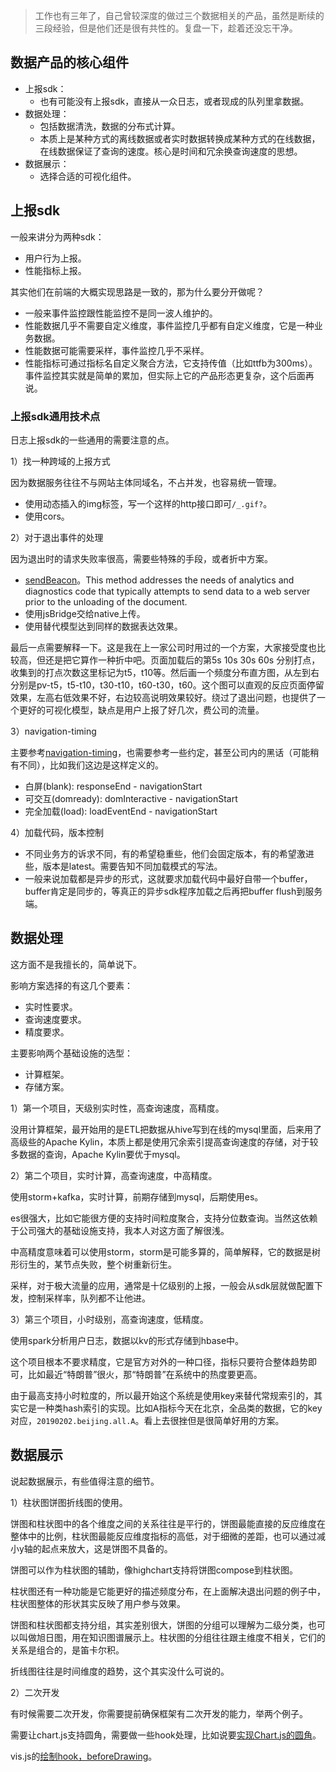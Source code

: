 > 工作也有三年了，自己曾较深度的做过三个数据相关的产品，虽然是断续的三段经验，但是他们还是很有共性的。复盘一下，趁着还没忘干净。

## 数据产品的核心组件

- 上报sdk：
    - 也有可能没有上报sdk，直接从一众日志，或者现成的队列里拿数据。
- 数据处理：
    - 包括数据清洗，数据的分布式计算。
    - 本质上是某种方式的离线数据或者实时数据转换成某种方式的在线数据，在线数据保证了查询的速度。核心是时间和冗余换查询速度的思想。
- 数据展示：
    - 选择合适的可视化组件。

## 上报sdk

一般来讲分为两种sdk：

- 用户行为上报。
- 性能指标上报。

其实他们在前端的大概实现思路是一致的，那为什么要分开做呢？

- 一般来事件监控跟性能监控不是同一波人维护的。
- 性能数据几乎不需要自定义维度，事件监控几乎都有自定义维度，它是一种业务数据。
- 性能数据可能需要采样，事件监控几乎不采样。
- 性能指标可通过指标名自定义聚合方法，它支持传值（比如ttfb为300ms）。事件监控其实就是简单的累加，但实际上它的产品形态更复杂，这个后面再说。

### 上报sdk通用技术点

日志上报sdk的一些通用的需要注意的点。

1）找一种跨域的上报方式

因为数据服务往往不与网站主体同域名，不占并发，也容易统一管理。

- 使用动态插入的img标签，写一个这样的http接口即可`/_.gif?`。
- 使用cors。

2）对于退出事件的处理

因为退出时的请求失败率很高，需要些特殊的手段，或者折中方案。

- [sendBeacon](https://developer.mozilla.org/en-US/docs/Web/API/Navigator/sendBeacon)。This method addresses the needs of analytics and diagnostics code that typically attempts to send data to a web server prior to the unloading of the document. 
- 使用jsBridge交给native上传。
- 使用替代模型达到同样的数据表达效果。

最后一点需要解释一下。这是我在上一家公司时用过的一个方案，大家接受度也比较高，但还是把它算作一种折中吧。页面加载后的第5s 10s 30s 60s 分别打点，收集到的打点次数这里标记为t5，t10等。然后画一个频度分布直方图，从左到右分别是pv-t5，t5-t10，t30-t10，t60-t30，t60。这个图可以直观的反应页面停留效果，左高右低效果不好，右边较高说明效果较好。绕过了退出问题，也提供了一个更好的可视化模型，缺点是用户上报了好几次，费公司的流量。

3）navigation-timing

主要参考[navigation-timing](https://www.w3.org/TR/navigation-timing/)，也需要参考一些约定，甚至公司内的黑话（可能稍有不同），比如我们这边是这样定义的。

- 白屏(blank): responseEnd - navigationStart
- 可交互(domready): domInteractive - navigationStart
- 完全加载(load): loadEventEnd - navigationStart


4）加载代码，版本控制

- 不同业务方的诉求不同，有的希望稳重些，他们会固定版本，有的希望激进些，版本是latest。需要告知不同加载模式的写法。
- 一般来说加载都是异步的形式，这就要求加载代码中最好自带一个buffer，buffer肯定是同步的，等真正的异步sdk程序加载之后再把buffer flush到服务端。

## 数据处理

这方面不是我擅长的，简单说下。

影响方案选择的有这几个要素：

- 实时性要求。
- 查询速度要求。
- 精度要求。

主要影响两个基础设施的选型：

- 计算框架。
- 存储方案。

1）第一个项目，天级别实时性，高查询速度，高精度。

没用计算框架，最开始用的是ETL把数据从hive写到在线的mysql里面，后来用了高级些的Apache Kylin，本质上都是使用冗余索引提高查询速度的存储，对于较多数据的查询，Apache Kylin要优于mysql。

2）第二个项目，实时计算，高查询速度，中高精度。

使用storm+kafka，实时计算，前期存储到mysql，后期使用es。

es很强大，比如它能很方便的支持时间粒度聚合，支持分位数查询。当然这依赖于公司强大的基础设施支持，我本人对这方面了解很浅。

中高精度意味着可以使用storm，storm是可能多算的，简单解释，它的数据是树形衍生的，某节点失败，整个树重新衍生。

采样，对于极大流量的应用，通常是十亿级别的上报，一般会从sdk层就做配置下发，控制采样率，队列都不让他进。

3）第三个项目，小时级别，高查询速度，低精度。

使用spark分析用户日志，数据以kv的形式存储到hbase中。

这个项目根本不要求精度，它是官方对外的一种口径，指标只要符合整体趋势即可，比如最近“特朗普”很火，那“特朗普”在系统中的热度要更高。

由于最高支持小时粒度的，所以最开始这个系统是使用key来替代常规索引的，其实它是一种类hash索引的实现。比如A指标今天在北京，全品类的数据，它的key对应，`20190202.beijing.all.A`。看上去很挫但是很简单好用的方案。

## 数据展示

说起数据展示，有些值得注意的细节。

1）柱状图饼图折线图的使用。

饼图和柱状图中的各个维度之间的关系往往是平行的，饼图最能直接的反应维度在整体中的比例，柱状图最能反应维度指标的高低，对于细微的差距，也可以通过减小y轴的起点来放大，这是饼图不具备的。

饼图可以作为柱状图的辅助，像highchart支持将饼图compose到柱状图。

柱状图还有一种功能是它能更好的描述频度分布，在上面解决退出问题的例子中，柱状图整体的形状其实反映了用户参与效果。

饼图和柱状图都支持分组，其实差别很大，饼图的分组可以理解为二级分类，也可以叫做旭日图，用在知识图谱展示上。柱状图的分组往往跟主维度不相关，它们的关系是组合的，是笛卡尔积。

折线图往往是时间维度的趋势，这个其实没什么可说的。

2）二次开发

有时候需要二次开发，你需要提前确保框架有二次开发的能力，举两个例子。

需要让chart.js支持圆角，需要做一些hook处理，比如说要[实现Chart.js的圆角](https://github.com/jedtrow/Chart.js-Rounded-Bar-Charts)。

vis.js的[绘制hook，beforeDrawing](https://visjs.org/docs/network/#Events)。

